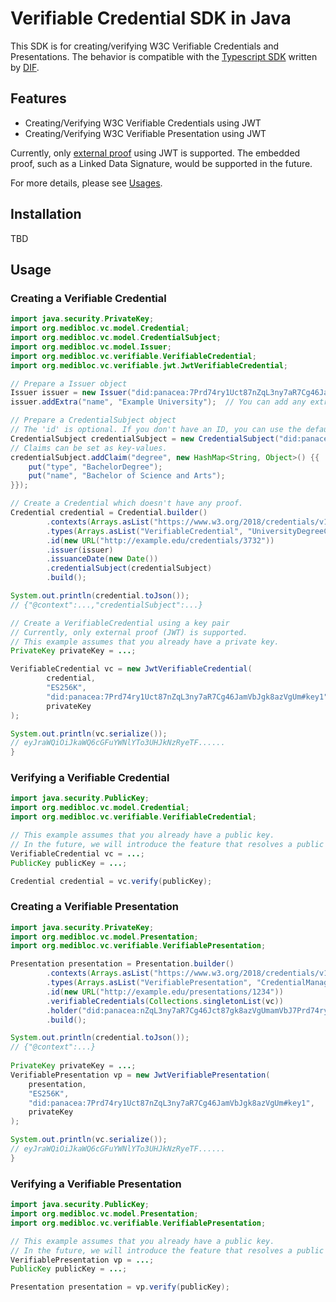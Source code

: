 # Verifiable Credential SDK in Java 

This SDK is for creating/verifying W3C Verifiable Credentials and Presentations.
The behavior is compatible with the [Typescript SDK](https://github.com/decentralized-identity/did-jwt-vc) written by [DIF](https://identity.foundation).

## Features

- Creating/Verifying W3C Verifiable Credentials using JWT
- Creating/Verifying W3C Verifiable Presentation using JWT

Currently, only [external proof](https://www.w3.org/TR/vc-data-model/#proofs-signatures) using JWT is supported.
The embedded proof, such as a Linked Data Signature, would be supported in the future.

For more details, please see [Usages](#usage).

## Installation

TBD

## Usage

### Creating a Verifiable Credential

```java
import java.security.PrivateKey;
import org.medibloc.vc.model.Credential;
import org.medibloc.vc.model.CredentialSubject;
import org.medibloc.vc.model.Issuer;
import org.medibloc.vc.verifiable.VerifiableCredential;
import org.medibloc.vc.verifiable.jwt.JwtVerifiableCredential;

// Prepare a Issuer object
Issuer issuer = new Issuer("did:panacea:7Prd74ry1Uct87nZqL3ny7aR7Cg46JamVbJgk8azVgUm");
issuer.addExtra("name", "Example University");  // You can add any extra info

// Prepare a CredentialSubject object
// The 'id' is optional. If you don't have an ID, you can use the default constructor.
CredentialSubject credentialSubject = new CredentialSubject("did:panacea:7aR7Cg46JamVbJgk8azVgUm7Prd74ry1Uct87nZqL3ny");
// Claims can be set as key-values.
credentialSubject.addClaim("degree", new HashMap<String, Object>() {{
    put("type", "BachelorDegree");
    put("name", "Bachelor of Science and Arts");
}});

// Create a Credential which doesn't have any proof.
Credential credential = Credential.builder()
        .contexts(Arrays.asList("https://www.w3.org/2018/credentials/v1", "https://www.w3.org/2018/credentials/examples/v1"))
        .types(Arrays.asList("VerifiableCredential", "UniversityDegreeCredential"))
        .id(new URL("http://example.edu/credentials/3732"))
        .issuer(issuer)
        .issuanceDate(new Date())
        .credentialSubject(credentialSubject)
        .build();

System.out.println(credential.toJson());
// {"@context":...,"credentialSubject":...}

// Create a VerifiableCredential using a key pair
// Currently, only external proof (JWT) is supported.
// This example assumes that you already have a private key.
PrivateKey privateKey = ...;

VerifiableCredential vc = new JwtVerifiableCredential(
        credential,
        "ES256K",
        "did:panacea:7Prd74ry1Uct87nZqL3ny7aR7Cg46JamVbJgk8azVgUm#key1",
        privateKey
);

System.out.println(vc.serialize());
// eyJraWQiOiJkaWQ6cGFuYWNlYTo3UHJkNzRyeTF......
}
```

### Verifying a Verifiable Credential

```java
import java.security.PublicKey;
import org.medibloc.vc.model.Credential;
import org.medibloc.vc.verifiable.VerifiableCredential;

// This example assumes that you already have a public key.
// In the future, we will introduce the feature that resolves a public key from a DID document.
VerifiableCredential vc = ...;
PublicKey publicKey = ...;

Credential credential = vc.verify(publicKey);
```

### Creating a Verifiable Presentation

```java
import java.security.PrivateKey;
import org.medibloc.vc.model.Presentation;
import org.medibloc.vc.verifiable.VerifiablePresentation;

Presentation presentation = Presentation.builder()
        .contexts(Arrays.asList("https://www.w3.org/2018/credentials/v1", "https://www.w3.org/2018/credentials/examples/v1"))
        .types(Arrays.asList("VerifiablePresentation", "CredentialManagerPresentation"))
        .id(new URL("http://example.edu/presentations/1234"))
        .verifiableCredentials(Collections.singletonList(vc))
        .holder("did:panacea:nZqL3ny7aR7Cg46Jct87gk8azVgUmamVbJ7Prd74ry1U")
        .build();

System.out.println(credential.toJson());
// {"@context":...}
    
PrivateKey privateKey = ...;
VerifiablePresentation vp = new JwtVerifiablePresentation(
    presentation,
    "ES256K",
    "did:panacea:7Prd74ry1Uct87nZqL3ny7aR7Cg46JamVbJgk8azVgUm#key1",
    privateKey
);

System.out.println(vc.serialize());
// eyJraWQiOiJkaWQ6cGFuYWNlYTo3UHJkNzRyeTF......
}
```

### Verifying a Verifiable Presentation

```java
import java.security.PublicKey;
import org.medibloc.vc.model.Presentation;
import org.medibloc.vc.verifiable.VerifiablePresentation;

// This example assumes that you already have a public key.
// In the future, we will introduce the feature that resolves a public key from a DID document.
VerifiablePresentation vp = ...;
PublicKey publicKey = ...;

Presentation presentation = vp.verify(publicKey);
```

